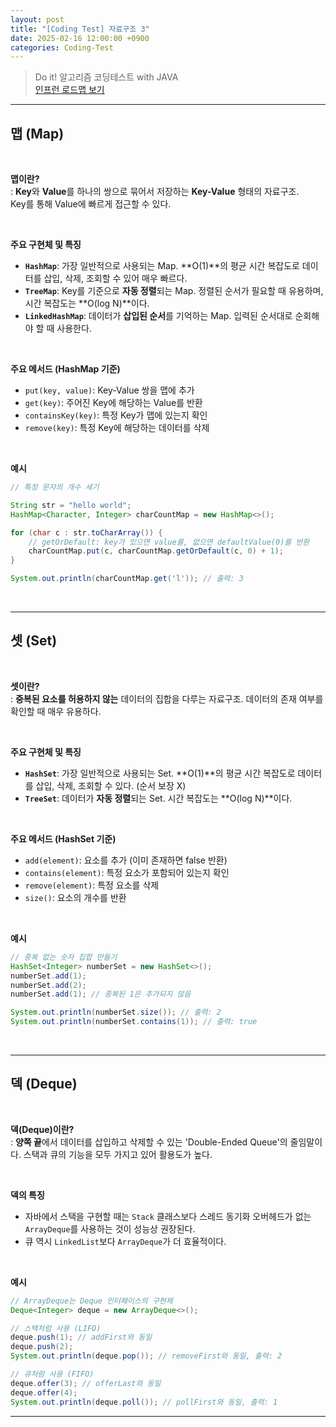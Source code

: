 ```yaml
---
layout: post
title: "[Coding Test] 자료구조 3"
date: 2025-02-16 12:00:00 +0900
categories: Coding-Test
---
```



> Do it! 알고리즘 코딩테스트 with JAVA <br>
> [인프런 로드맵 보기](https://www.inflearn.com/roadmaps/6437) <br>

---

## 맵 (Map)

<br>

**맵이란?**<br>
: **Key**와 **Value**를 하나의 쌍으로 묶어서 저장하는 **Key-Value** 형태의 자료구조. <br>
Key를 통해 Value에 빠르게 접근할 수 있다.

<br>

**주요 구현체 및 특징**

  - **`HashMap`**: 가장 일반적으로 사용되는 Map. \*\*O(1)\*\*의 평균 시간 복잡도로 데이터를 삽입, 삭제, 조회할 수 있어 매우 빠르다.
  - **`TreeMap`**: Key를 기준으로 **자동 정렬**되는 Map. 정렬된 순서가 필요할 때 유용하며, 시간 복잡도는 \*\*O(log N)\*\*이다.
  - **`LinkedHashMap`**: 데이터가 **삽입된 순서**를 기억하는 Map. 입력된 순서대로 순회해야 할 때 사용한다.

<br>

**주요 메서드 (HashMap 기준)**

  - `put(key, value)`: Key-Value 쌍을 맵에 추가
  - `get(key)`: 주어진 Key에 해당하는 Value를 반환
  - `containsKey(key)`: 특정 Key가 맵에 있는지 확인
  - `remove(key)`: 특정 Key에 해당하는 데이터를 삭제

<br>

**예시**

```java
// 특정 문자의 개수 세기

String str = "hello world";
HashMap<Character, Integer> charCountMap = new HashMap<>();

for (char c : str.toCharArray()) {
    // getOrDefault: key가 있으면 value를, 없으면 defaultValue(0)를 반환
    charCountMap.put(c, charCountMap.getOrDefault(c, 0) + 1);
}

System.out.println(charCountMap.get('l')); // 출력: 3
```

<br>

-----

## 셋 (Set)

<br>

**셋이란?**<br>
: **중복된 요소를 허용하지 않는** 데이터의 집합을 다루는 자료구조. 데이터의 존재 여부를 확인할 때 매우 유용하다.

<br>

**주요 구현체 및 특징**

  - **`HashSet`**: 가장 일반적으로 사용되는 Set. \*\*O(1)\*\*의 평균 시간 복잡도로 데이터를 삽입, 삭제, 조회할 수 있다. (순서 보장 X)
  - **`TreeSet`**: 데이터가 **자동 정렬**되는 Set. 시간 복잡도는 \*\*O(log N)\*\*이다.

<br>

**주요 메서드 (HashSet 기준)**

  - `add(element)`: 요소를 추가 (이미 존재하면 false 반환)
  - `contains(element)`: 특정 요소가 포함되어 있는지 확인
  - `remove(element)`: 특정 요소를 삭제
  - `size()`: 요소의 개수를 반환

<br>

**예시**

```java
// 중복 없는 숫자 집합 만들기
HashSet<Integer> numberSet = new HashSet<>();
numberSet.add(1);
numberSet.add(2);
numberSet.add(1); // 중복된 1은 추가되지 않음

System.out.println(numberSet.size()); // 출력: 2
System.out.println(numberSet.contains(1)); // 출력: true
```

<br>

-----

## 덱 (Deque)

<br>

**덱(Deque)이란?**<br>
: **양쪽 끝**에서 데이터를 삽입하고 삭제할 수 있는 'Double-Ended Queue'의 줄임말이다. 스택과 큐의 기능을 모두 가지고 있어 활용도가 높다.

<br>

**덱의 특징**

  - 자바에서 스택을 구현할 때는 `Stack` 클래스보다 스레드 동기화 오버헤드가 없는 `ArrayDeque`를 사용하는 것이 성능상 권장된다.
  - 큐 역시 `LinkedList`보다 `ArrayDeque`가 더 효율적이다. 

<br>

**예시**

```java
// ArrayDeque는 Deque 인터페이스의 구현체
Deque<Integer> deque = new ArrayDeque<>();

// 스택처럼 사용 (LIFO)
deque.push(1); // addFirst와 동일
deque.push(2);
System.out.println(deque.pop()); // removeFirst와 동일, 출력: 2

// 큐처럼 사용 (FIFO)
deque.offer(3); // offerLast와 동일
deque.offer(4);
System.out.println(deque.poll()); // pollFirst와 동일, 출력: 1
```

-----
